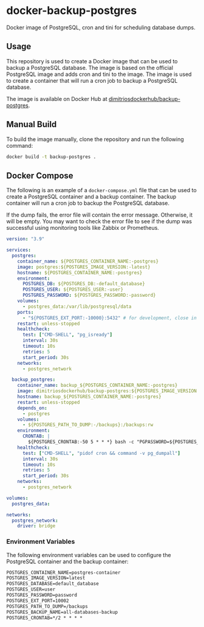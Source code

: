 # docker-backup-postgres

Docker image of PostgreSQL, cron and tini for scheduling database dumps.

## Usage

This repository is used to create a Docker image that can be used to backup a PostgreSQL database. The image is based on the official PostgreSQL image and adds cron and tini to the image. The image is used to create a container that will run a cron job to backup a PostgreSQL database.

The image is available on Docker Hub at [dimitriosdockerhub/backup-postgres](https://hub.docker.com/r/dimitriosdockerhub/backup-postgres).

## Manual Build

To build the image manually, clone the repository and run the following command:

```sh
docker build -t backup-postgres .
```

## Docker Compose

The following is an example of a `docker-compose.yml` file that can be used to create a PostgreSQL container and a backup container. The backup container will run a cron job to backup the PostgreSQL database.

If the dump fails, the error file will contain the error message. Otherwise, it will be empty. You may want to check the error file to see if the dump was successful using monitoring tools like Zabbix or Prometheus.

```yml
version: "3.9"

services:
  postgres:
    container_name: ${POSTGRES_CONTAINER_NAME:-postgres}
    image: postgres:${POSTGRES_IMAGE_VERSION:-latest}
    hostname: ${POSTGRES_CONTAINER_NAME:-postgres}
    environment:
      POSTGRES_DB: ${POSTGRES_DB:-default_database}
      POSTGRES_USER: ${POSTGRES_USER:-user}
      POSTGRES_PASSWORD: ${POSTGRES_PASSWORD:-password}
    volumes:
      - postgres_data:/var/lib/postgresql/data
    ports:
      - "${POSTGRES_EXT_PORT:-10000}:5432" # for development, close in production
    restart: unless-stopped
    healthcheck:
      test: ["CMD-SHELL", "pg_isready"]
      interval: 30s
      timeout: 10s
      retries: 5
      start_period: 30s
    networks:
      - postgres_network

  backup_postgres:
    container_name: backup_${POSTGRES_CONTAINER_NAME:-postgres}
    image: dimitriosdockerhub/backup-postgres:${POSTGRES_IMAGE_VERSION:-latest}
    hostname: backup_${POSTGRES_CONTAINER_NAME:-postgres}
    restart: unless-stopped
    depends_on:
      - postgres
    volumes:
      - ${POSTGRES_PATH_TO_DUMP:-/backups}:/backups:rw
    environment:
      CRONTAB: |
        ${POSTGRES_CRONTAB:-50 5 * * *} bash -c "PGPASSWORD=${POSTGRES_PASSWORD} pg_dumpall --host=${POSTGRES_CONTAINER_NAME:-postgres} --user=${POSTGRES_USER:-user} > ${POSTGRES_PATH_TO_DUMP:-/backups}/${POSTGRES_BACKUP_NAME:-all-databases-backup}.sql 2>${POSTGRES_PATH_TO_DUMP:-/backups}/${POSTGRES_BACKUP_NAME:-backup-name}.err && gzip -9 -f ${POSTGRES_PATH_TO_DUMP:-/backups}/${POSTGRES_BACKUP_NAME:-all-databases-backup}.sql"
    healthcheck:
      test: ["CMD-SHELL", "pidof cron && command -v pg_dumpall"]
      interval: 30s
      timeout: 10s
      retries: 5
      start_period: 30s
    networks:
      - postgres_network

volumes:
  postgres_data:

networks:
  postgres_network:
    driver: bridge
```

### Environment Variables

The following environment variables can be used to configure the PostgreSQL container and the backup container:

```txt
POSTGRES_CONTAINER_NAME=postgres-container
POSTGRES_IMAGE_VERSION=latest
POSTGRES_DATABASE=default_database
POSTGRES_USER=user
POSTGRES_PASSWORD=password
POSTGRES_EXT_PORT=10002
POSTGRES_PATH_TO_DUMP=/backups
POSTGRES_BACKUP_NAME=all-databases-backup
POSTGRES_CRONTAB=*/2 * * * *
```
